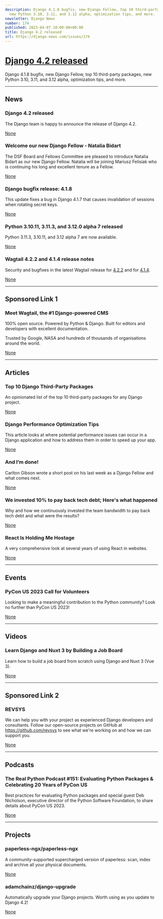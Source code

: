 ```yaml
---
description: Django 4.1.8 bugfix, new Django Fellow, top 10 third-party packages,
  new Python 3.10, 3.11, and 3.12 alpha, optimization tips, and more.
newsletter: Django News
number: 174
published: 2023-04-07 10:00:00+00:00
title: Django 4.2 released
url: https://django-news.com/issues/174
---
```


# [Django 4.2 released](https://django-news.com/issues/174)

Django 4.1.8 bugfix, new Django Fellow, top 10 third-party packages, new Python 3.10, 3.11, and 3.12 alpha, optimization tips, and more.

  ----

  ## News

  ### Django 4.2 released

  <p>The Django team is happy to announce the release of Django 4.2.</p>

  [None](None)

  ### Welcome our new Django Fellow - Natalia Bidart

  <p>The DSF Board and Fellows Committee are pleased to introduce Natalia Bidart as our new Django Fellow. Natalia will be joining Mariusz Felisiak who is continuing his long and excellent tenure as a Fellow.</p>

  [None](None)

  ### Django bugfix release: 4.1.8

  <p>This update fixes a bug in Django 4.1.7 that causes invalidation of sessions when rotating secret keys.</p>

  [None](None)

  ### Python 3.10.11, 3.11.3, and  3.12.0 alpha 7 released

  <p>Python 3.11.3, 3.10.11, and 3.12 alpha 7 are now available.</p>

  [None](None)

  ### Wagtail 4.2.2 and 4.1.4 release notes

  <p>Security and bugfixes in the latest Wagtail release for <a href="https://cur.at/eRLyGb0">4.2.2</a> and for <a href="https://cur.at/p4uf3kM">4.1.4</a>.</p>

  [None](None)

  ----

  ## Sponsored Link 1

  ### Meet Wagtail, the #1 Django-powered CMS

  <p>100% open source. Powered by Python &amp; Django. Built for editors and developers with excellent documentation.</p>

<p>Trusted by Google, NASA and hundreds of thousands of organisations around the world.</p>

  [None](None)

  ----

  ## Articles

  ### Top 10 Django Third-Party Packages

  <p>An opinionated list of the top 10 third-party packages for any Django project.</p>

  [None](None)

  ### Django Performance Optimization Tips

  <p>This article looks at where potential performance issues can occur in a Django application and how to address them in order to speed up your app.</p>

  [None](None)

  ### And I’m done!

  <p>Carlton Gibson wrote a short post on his last week as a Django Fellow and what comes next.</p>

  [None](None)

  ### We invested 10% to pay back tech debt; Here's what happened

  <p>Why and how we continuously invested the team bandwidth to pay back tech debt and what were the results?</p>

  [None](None)

  ### React Is Holding Me Hostage

  <p>A very comprehensive look at several years of using React in websites.</p>

  [None](None)

  ----

  ## Events

  ### PyCon US 2023 Call for Volunteers

  <p>Looking to make a meaningful contribution to the Python community? Look no further than PyCon US 2023!</p>

  [None](None)

  ----

  ## Videos

  ### Learn Django and Nuxt 3 by Building a Job Board

  <p>Learn how to build a job board from scratch using Django and Nuxt 3 (Vue 3).</p>

  [None](None)

  ----

  ## Sponsored Link 2

  ### REVSYS

  <p>We can help you with your project as experienced Django developers and consultants. Follow our open-source projects on GitHub at <a href="https://cur.at/ZbsyxMC">https://github.com/revsys</a> to see what we're working on and how we can support you.</p>

  [None](None)

  ----

  ## Podcasts

  ### The Real Python Podcast #151: Evaluating Python Packages & Celebrating 20 Years of PyCon US

  <p>Best practices for evaluating Python packages and special guest Deb Nicholson, executive director of the Python Software Foundation, to share details about PyCon US 2023.</p>

  [None](None)

  ----

  ## Projects

  ### paperless-ngx/paperless-ngx

  <p>A community-supported supercharged version of paperless: scan, index and archive all your physical documents.</p>

  [None](None)

  ### adamchainz/django-upgrade

  <p>Automatically upgrade your Django projects. Worth using as you update to Django 4.2!</p>

  [None](None)